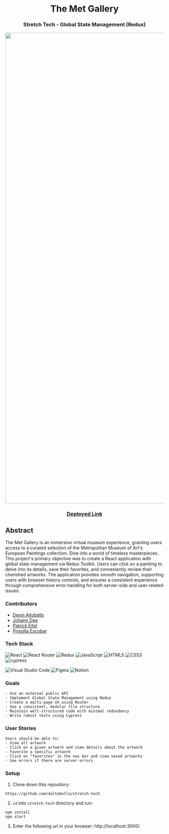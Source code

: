 <div align="center">

# The Met Gallery
### Stretch Tech - Global State Management (Redux)
<img width="1494" alt="Screenshot 2023-11-04 at 2 31 55 PM" src="https://github.com/daltobello/stretch-tech/assets/130494366/155c0f6e-960b-4ff9-9e02-281e8db3dcb8">

### [Deployed Link](https://stretch-tech-theta.vercel.app/)

</div>

## Abstract
The Met Gallery is an immersive virtual museum experience, granting users access to a curated selection of the Metropolitan Museum of Art's European Paintings collection. Dive into a world of timeless masterpieces. This project's primary objective was to create a React application with global state management via Redux Toolkit. Users can click on a painting to delve into its details, save their favorites, and conveniently review their cherished artworks. The application provides smooth navigation, supporting users with browser history controls, and ensures a consistent experience through comprehensive error handling for both server-side and user-related issues.


### Contributors

- [Devin Altobello](https://www.linkedin.com/in/devin-altobello-2100036b/)
- [Johann Dee](https://linkedin.com//in/johanndee)
- [Patrick Eitel](https://www.linkedin.com/in/patrick-eitel/)
- [Prissilla Escobar](https://www.linkedin.com/in/prissilla-escobar/)


### Tech Stack

![React](https://img.shields.io/badge/react-%2320232a.svg?style=for-the-badge&logo=react&logoColor=%2361DAFB)
![React Router](https://img.shields.io/badge/React_Router-CA4245?style=for-the-badge&logo=react-router&logoColor=white)
![Redux](https://img.shields.io/badge/redux-%23593d88.svg?style=for-the-badge&logo=redux&logoColor=white)
![JavaScript](https://img.shields.io/badge/javascript-%23323330.svg?style=for-the-badge&logo=javascript&logoColor=%23F7DF1E)
![HTML5](https://img.shields.io/badge/html5-%23E34F26.svg?style=for-the-badge&logo=html5&logoColor=white) 
![CSS3](https://img.shields.io/badge/css3-%231572B6.svg?style=for-the-badge&logo=css3&logoColor=white)
![cypress](https://img.shields.io/badge/-cypress-%23E5E5E5?style=for-the-badge&logo=cypress&logoColor=058a5e)
</br>

![Visual Studio Code](https://img.shields.io/badge/Visual%20Studio%20Code-0078d7.svg?style=for-the-badge&logo=visual-studio-code&logoColor=white)
![Figma](https://img.shields.io/badge/figma-%23F24E1E.svg?style=for-the-badge&logo=figma&logoColor=white)
![Notion](https://img.shields.io/badge/Notion-%23000000.svg?style=for-the-badge&logo=notion&logoColor=white)


### Goals
```
- Use an external public API
- Implement Global State Management using Redux
- Create a multi-page UX using Router
- Use a consistent, modular file structure
- Maintain well-structured code with minimal redundancy
- Write robust tests using Cypress
```

### User Stories
```
Users should be able to:
- View all artwork
- Click on a given artwork and view details about the artwork
- Favorite a specific artwork
- Click on "favorites" in the nav bar and view saved artworks
- See errors if there are server errors
```

### Setup
1. Clone down this repository:
  ```
https://github.com/daltobello/stretch-tech
  ```
2. `cd` into `stretch-tech` directory and run:
  ```
  npm install
  npm start
  ```
3. Enter the following url in your browser: http://localhost:3000/




